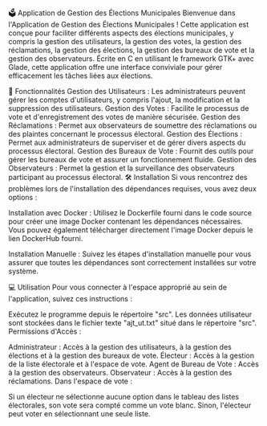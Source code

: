 🗳️ Application de Gestion des Élections Municipales
Bienvenue dans l'Application de Gestion des Élections Municipales ! Cette application est conçue pour faciliter différents aspects des élections municipales, y compris la gestion des utilisateurs, la gestion des votes, la gestion des réclamations, la gestion des élections, la gestion des bureaux de vote et la gestion des observateurs. Écrite en C en utilisant le framework GTK+ avec Glade, cette application offre une interface conviviale pour gérer efficacement les tâches liées aux élections.

🚀 Fonctionnalités
Gestion des Utilisateurs : Les administrateurs peuvent gérer les comptes d'utilisateurs, y compris l'ajout, la modification et la suppression des utilisateurs.
Gestion des Votes : Facilite le processus de vote et d'enregistrement des votes de manière sécurisée.
Gestion des Réclamations : Permet aux observateurs de soumettre des réclamations ou des plaintes concernant le processus électoral.
Gestion des Élections : Permet aux administrateurs de superviser et de gérer divers aspects du processus électoral.
Gestion des Bureaux de Vote : Fournit des outils pour gérer les bureaux de vote et assurer un fonctionnement fluide.
Gestion des Observateurs : Permet la gestion et la surveillance des observateurs participant au processus électoral.
🛠️ Installation
Si vous rencontrez des problèmes lors de l'installation des dépendances requises, vous avez deux options :

Installation avec Docker : Utilisez le Dockerfile fourni dans le code source pour créer une image Docker contenant les dépendances nécessaires. Vous pouvez également télécharger directement l'image Docker depuis le lien DockerHub fourni.

Installation Manuelle : Suivez les étapes d'installation manuelle pour vous assurer que toutes les dépendances sont correctement installées sur votre système.

💻 Utilisation
Pour vous connecter à l'espace approprié au sein de l'application, suivez ces instructions :

Exécutez le programme depuis le répertoire "src".
Les données utilisateur sont stockées dans le fichier texte "ajt_ut.txt" situé dans le répertoire "src".
Permissions d'Accès :

Administrateur : Accès à la gestion des utilisateurs, à la gestion des élections et à la gestion des bureaux de vote.
Électeur : Accès à la gestion de la liste électorale et à l'espace de vote.
Agent de Bureau de Vote : Accès à la gestion des observateurs.
Observateur : Accès à la gestion des réclamations.
Dans l'espace de vote :

Si un électeur ne sélectionne aucune option dans le tableau des listes électorales, son vote sera compté comme un vote blanc.
Sinon, l'électeur peut voter en sélectionnant une seule liste.
